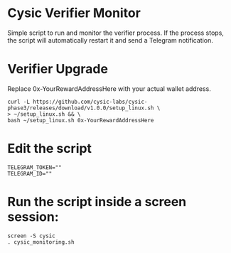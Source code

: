 # Cysic Verifier Monitor

Simple script to run and monitor the verifier process.
If the process stops, the script will automatically restart it and send a Telegram notification.

# Verifier Upgrade
Replace 0x-YourRewardAddressHere with your actual wallet address.
~~~
curl -L https://github.com/cysic-labs/cysic-phase3/releases/download/v1.0.0/setup_linux.sh \
> ~/setup_linux.sh && \
bash ~/setup_linux.sh 0x-YourRewardAddressHere
~~~

# Edit the script
~~~
TELEGRAM_TOKEN=""
TELEGRAM_ID=""
~~~

# Run the script inside a screen session:
~~~
screen -S cysic
. cysic_monitoring.sh
~~~
